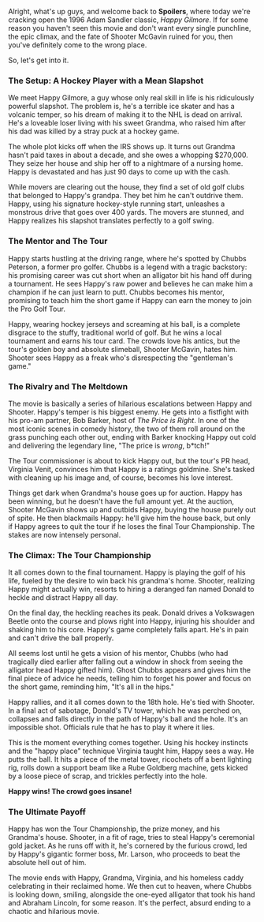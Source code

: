 Alright, what's up guys, and welcome back to **Spoilers**, where today we're cracking open the 1996 Adam Sandler classic, *Happy Gilmore*. If for some reason you haven't seen this movie and don't want every single punchline, the epic climax, and the fate of Shooter McGavin ruined for you, then you've definitely come to the wrong place.

So, let's get into it.

### The Setup: A Hockey Player with a Mean Slapshot

We meet Happy Gilmore, a guy whose only real skill in life is his ridiculously powerful slapshot. The problem is, he's a terrible ice skater and has a volcanic temper, so his dream of making it to the NHL is dead on arrival. He's a loveable loser living with his sweet Grandma, who raised him after his dad was killed by a stray puck at a hockey game.

The whole plot kicks off when the IRS shows up. It turns out Grandma hasn't paid taxes in about a decade, and she owes a whopping $270,000. They seize her house and ship her off to a nightmare of a nursing home. Happy is devastated and has just 90 days to come up with the cash.

While movers are clearing out the house, they find a set of old golf clubs that belonged to Happy's grandpa. They bet him he can't outdrive them. Happy, using his signature hockey-style running start, unleashes a monstrous drive that goes over 400 yards. The movers are stunned, and Happy realizes his slapshot translates perfectly to a golf swing.

### The Mentor and The Tour

Happy starts hustling at the driving range, where he's spotted by Chubbs Peterson, a former pro golfer. Chubbs is a legend with a tragic backstory: his promising career was cut short when an alligator bit his hand off during a tournament. He sees Happy's raw power and believes he can make him a champion if he can just learn to putt. Chubbs becomes his mentor, promising to teach him the short game if Happy can earn the money to join the Pro Golf Tour.

Happy, wearing hockey jerseys and screaming at his ball, is a complete disgrace to the stuffy, traditional world of golf. But he wins a local tournament and earns his tour card. The crowds love his antics, but the tour's golden boy and absolute slimeball, Shooter McGavin, hates him. Shooter sees Happy as a freak who's disrespecting the "gentleman's game."

### The Rivalry and The Meltdown

The movie is basically a series of hilarious escalations between Happy and Shooter. Happy's temper is his biggest enemy. He gets into a fistfight with his pro-am partner, Bob Barker, host of *The Price is Right*. In one of the most iconic scenes in comedy history, the two of them roll around on the grass punching each other out, ending with Barker knocking Happy out cold and delivering the legendary line, "The price is *wrong*, b\*tch!"

The Tour commissioner is about to kick Happy out, but the tour's PR head, Virginia Venit, convinces him that Happy is a ratings goldmine. She's tasked with cleaning up his image and, of course, becomes his love interest.

Things get dark when Grandma's house goes up for auction. Happy has been winning, but he doesn't have the full amount yet. At the auction, Shooter McGavin shows up and outbids Happy, buying the house purely out of spite. He then blackmails Happy: he'll give him the house back, but only if Happy agrees to quit the tour if he loses the final Tour Championship. The stakes are now intensely personal.

### The Climax: The Tour Championship

It all comes down to the final tournament. Happy is playing the golf of his life, fueled by the desire to win back his grandma's home. Shooter, realizing Happy might actually win, resorts to hiring a deranged fan named Donald to heckle and distract Happy all day.

On the final day, the heckling reaches its peak. Donald drives a Volkswagen Beetle onto the course and plows right into Happy, injuring his shoulder and shaking him to his core. Happy's game completely falls apart. He's in pain and can't drive the ball properly.

All seems lost until he gets a vision of his mentor, Chubbs (who had tragically died earlier after falling out a window in shock from seeing the alligator head Happy gifted him). Ghost Chubbs appears and gives him the final piece of advice he needs, telling him to forget his power and focus on the short game, reminding him, "It's all in the hips."

Happy rallies, and it all comes down to the 18th hole. He's tied with Shooter. In a final act of sabotage, Donald's TV tower, which he was perched on, collapses and falls directly in the path of Happy's ball and the hole. It's an impossible shot. Officials rule that he has to play it where it lies.

This is the moment everything comes together. Using his hockey instincts and the "happy place" technique Virginia taught him, Happy sees a way. He putts the ball. It hits a piece of the metal tower, ricochets off a bent lighting rig, rolls down a support beam like a Rube Goldberg machine, gets kicked by a loose piece of scrap, and trickles perfectly into the hole.

**Happy wins! The crowd goes insane!**

### The Ultimate Payoff

Happy has won the Tour Championship, the prize money, and his Grandma's house. Shooter, in a fit of rage, tries to steal Happy's ceremonial gold jacket. As he runs off with it, he's cornered by the furious crowd, led by Happy's gigantic former boss, Mr. Larson, who proceeds to beat the absolute hell out of him.

The movie ends with Happy, Grandma, Virginia, and his homeless caddy celebrating in their reclaimed home. We then cut to heaven, where Chubbs is looking down, smiling, alongside the one-eyed alligator that took his hand and Abraham Lincoln, for some reason. It's the perfect, absurd ending to a chaotic and hilarious movie.